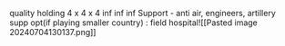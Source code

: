 quality holding
4  x  4  x  4
inf   inf    inf
Support - anti air, engineers, artillery
supp opt(if playing smaller country) : field hospital![[Pasted image 20240704130137.png]]